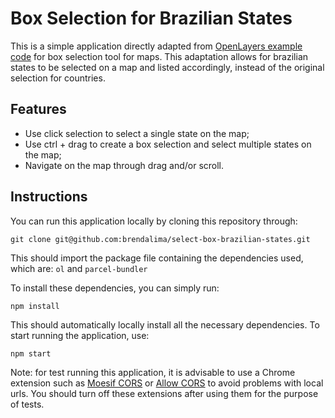 # Box Selection for Brazilian States

This is a simple application directly adapted from [OpenLayers example code](https://openlayers.org/en/latest/examples/box-selection.html) for box selection tool for maps. This adaptation allows for brazilian states to be selected on a map and listed accordingly, instead of the original selection for countries.

## Features

- Use click selection to select a single state on the map;
- Use ctrl + drag to create a box selection and select multiple states on the map;
- Navigate on the map through drag and/or scroll.

## Instructions

You can run this application locally by cloning this repository through:

```
git clone git@github.com:brendalima/select-box-brazilian-states.git
```

This should import the package file containing the dependencies used, which are:
```ol``` and ```parcel-bundler```

To install these dependencies, you can simply run:
```
npm install
```
This should automatically locally install all the necessary dependencies.
To start running the application, use:
```
npm start
```

Note: for test running this application, it is advisable to use a Chrome extension such as [Moesif CORS](https://chrome.google.com/webstore/detail/moesif-origin-cors-change/digfbfaphojjndkpccljibejjbppifbc?hl=en-US) or [Allow CORS](https://chrome.google.com/webstore/detail/allow-cors-access-control/lhobafahddgcelffkeicbaginigeejlf) to avoid problems with local urls. You should turn off these extensions after using them for the purpose of tests.
